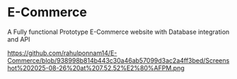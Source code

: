 # E-Commerce
A Fully functional Prototype E-Commerce website with Database integration and API

https://github.com/rahulponnam14/E-Commerce/blob/938998b814b443c30a46ab57099d3ac2a4ff3bed/Screenshot%202025-08-26%20at%207.52.52%E2%80%AFPM.png



